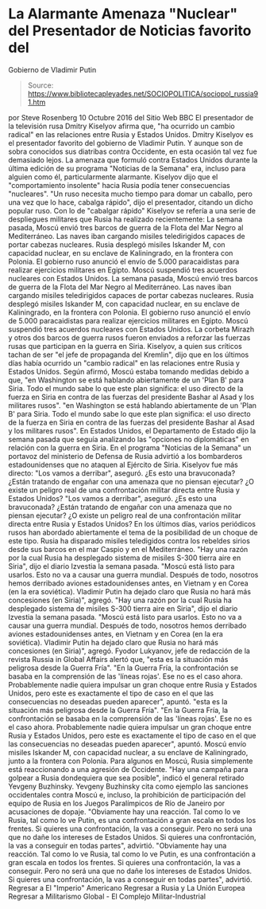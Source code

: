# La Alarmante Amenaza "Nuclear" del Presentador de Noticias favorito del 
Gobierno de Vladimir Putin

> Source: https://www.bibliotecapleyades.net/SOCIOPOLITICA/sociopol_russia91.htm

por Steve Rosenberg 10 Octubre 2016
del Sitio Web BBC
El presentador de la televisión rusa Dmitry Kiselyov
afirma que, "ha ocurrido un cambio radical"
en las relaciones entre Rusia y Estados Unidos.
Dmitry Kiselyov es el presentador favorito del gobierno de Vladimir Putin.
Y aunque son de sobra conocidos sus diatribas contra Occidente, en esta ocasión tal vez fue demasiado lejos. La amenaza que formuló contra Estados Unidos durante la última edición de su programa "Noticias de la Semana" era, incluso para alguien como él, particularmente alarmante. Kiselyov dijo que el "comportamiento insolente" hacia Rusia podía tener consecuencias "nucleares".
"Un ruso necesita mucho tiempo para domar un caballo, pero una vez que lo hace, cabalga rápido", dijo el presentador, citando un dicho popular ruso.
Con lo de "cabalgar rápido" Kiselyov se refería a una serie de despliegues militares que Rusia ha realizado recientemente:
La semana pasada, Moscú envió tres barcos de guerra de la Flota del Mar Negro al Mediterráneo. Las naves iban cargando misiles teledirigidos capaces de portar cabezas nucleares. Rusia desplegó misiles Iskander M, con capacidad nuclear, en su enclave de Kaliningrado, en la frontera con Polonia. El gobierno ruso anunció el envío de 5.000 paracaidistas para realizar ejercicios militares en Egipto. Moscú suspendió tres acuerdos nucleares con Estados Unidos.
La semana pasada, Moscú envió tres barcos de guerra de la Flota del Mar Negro al Mediterráneo. Las naves iban cargando misiles teledirigidos capaces de portar cabezas nucleares.
Rusia desplegó misiles Iskander M, con capacidad nuclear, en su enclave de Kaliningrado, en la frontera con Polonia.
El gobierno ruso anunció el envío de 5.000 paracaidistas para realizar ejercicios militares en Egipto.
Moscú suspendió tres acuerdos nucleares con Estados Unidos.
La corbeta Mirazh y otros dos barcos de guerra rusos
fueron enviados a reforzar las fuerzas rusas
que participan en la guerra en Siria.
Kiselyov, a quien sus críticos tachan de ser "el jefe de propaganda del Kremlin", dijo que en los últimos días había ocurrido un "cambio radical" en las relaciones entre Rusia y Estados Unidos. Según afirmó, Moscú estaba tomando medidas debido a que,
"en Washington se está hablando abiertamente de un 'Plan B' para Siria. Todo el mundo sabe lo que este plan significa: el uso directo de la fuerza en Siria en contra de las fuerzas del presidente Bashar al Asad y los militares rusos".
"en Washington se está hablando abiertamente de un 'Plan B' para Siria.
Todo el mundo sabe lo que este plan significa: el uso directo de la fuerza en Siria en contra de las fuerzas del presidente Bashar al Asad y los militares rusos".
En Estados Unidos, el Departamento de Estado dijo la semana pasada que seguía analizando las "opciones no diplomáticas" en relación con la guerra en Siria. En el programa "Noticias de la Semana" un portavoz del ministerio de Defensa de Rusia advirtió a los bombarderos estadounidenses que no ataquen al Ejército de Siria. Kiselyov fue más directo:
"Los vamos a derribar", aseguró. ¿Es esto una bravuconada? ¿Están tratando de engañar con una amenaza que no piensan ejecutar? ¿O existe un peligro real de una confrontación militar directa entre Rusia y Estados Unidos?
"Los vamos a derribar", aseguró.
¿Es esto una bravuconada?
¿Están tratando de engañar con una amenaza que no piensan ejecutar?
¿O existe un peligro real de una confrontación militar directa entre Rusia y Estados Unidos?
En los últimos días, varios periódicos rusos han abordado abiertamente el tema de la posibilidad de un choque de este tipo.
Rusia ha disparado misiles teledigidos
contra los rebeldes sirios desde sus barcos
en el mar Caspio y en el Mediterráneo.
"Hay una razón por la cual Rusia ha desplegado sistema de misiles S-300 tierra aire en Siria", dijo el diario Izvestia la semana pasada. "Moscú está listo para usarlos. Esto no va a causar una guerra mundial. Después de todo, nosotros hemos derribado aviones estadounidenses antes, en Vietnam y en Corea (en la era soviética). Vladimir Putin ha dejado claro que Rusia no hará más concesiones (en Siria)", agregó.
"Hay una razón por la cual Rusia ha desplegado sistema de misiles S-300 tierra aire en Siria", dijo el diario Izvestia la semana pasada. "Moscú está listo para usarlos. Esto no va a causar una guerra mundial. Después de todo, nosotros hemos derribado aviones estadounidenses antes, en Vietnam y en Corea (en la era soviética).
Vladimir Putin ha dejado claro que Rusia no hará más concesiones (en Siria)", agregó.
Fyodor Lukyanov, jefe de redacción de la revista Russia in Global Affairs alertó que,
"esta es la situación más peligrosa desde la Guerra Fría". "En la Guerra Fría, la confrontación se basaba en la comprensión de las 'líneas rojas'. Ese no es el caso ahora. Probablemente nadie quiera impulsar un gran choque entre Rusia y Estados Unidos, pero este es exactamente el tipo de caso en el que las consecuencias no deseadas pueden aparecer", apuntó.
"esta es la situación más peligrosa desde la Guerra Fría". "En la Guerra Fría, la confrontación se basaba en la comprensión de las 'líneas rojas'. Ese no es el caso ahora.
Probablemente nadie quiera impulsar un gran choque entre Rusia y Estados Unidos, pero este es exactamente el tipo de caso en el que las consecuencias no deseadas pueden aparecer", apuntó.
Moscú envío misiles Iskander M, con capacidad nuclear,
a su enclave de Kaliningrado, junto a la frontera con Polonia.
Para algunos en Moscú, Rusia simplemente está reaccionando a una agresión de Occidente.
"Hay una campaña para golpear a Rusia dondequiera que sea posible", indicó el general retirado Yevgeny Buzhinsky.
Yevgeny Buzhinsky cita como ejemplo las sanciones occidentales contra Moscú e, incluso, la prohibición de participación del equipo de Rusia en los Juegos Paralímpicos de Río de Janeiro por acusaciones de dopaje.
"Obviamente hay una reacción. Tal como lo ve Rusia, tal como lo ve Putin, es una confrontación a gran escala en todos los frentes. Si quieres una confrontación, la vas a conseguir. Pero no será una que no dañe los intereses de Estados Unidos. Si quieres una confrontación, la vas a conseguir en todas partes", advirtió.
"Obviamente hay una reacción. Tal como lo ve Rusia, tal como lo ve Putin, es una confrontación a gran escala en todos los frentes. Si quieres una confrontación, la vas a conseguir.
Pero no será una que no dañe los intereses de Estados Unidos. Si quieres una confrontación, la vas a conseguir en todas partes", advirtió.
Regresar a El "Imperio" Americano
Regresar a Rusia y La Unión Europea
Regresar a Militarismo Global - El Complejo Militar-Industrial
